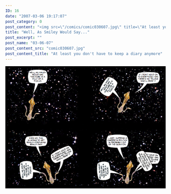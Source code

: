 ```yaml
---
ID: 16
date: "2007-03-06 19:17:07"
post_category: 0
post_content: "<img src=\"/comics/comic030607.jpg\" title=\"At least you don't have to keep a diary anymore\"/>"
title: "Well, As Smiley Would Say..."
post_excerpt: ""
post_name: "03-06-07"
post_content_src: "comic030607.jpg"
post_content_title: "At least you don't have to keep a diary anymore"
---
```



[![At least you don't have to keep a diary anymore](/comics-hi-res/comic030607.jpg)](/comics-hi-res/comic030607.jpg "At least you don't have to keep a diary anymore")
